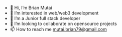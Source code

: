 - 👋 Hi, I’m Brian Mutai
- 👀 I’m interested in web/web3 development
- 🌱 I’m a Junior full stack developer
- 💞️ I’m looking to collaborate on opensource projects
- 📫 How to reach me mutai.brian79@gmail.com


<!---
Brio97/Brio97 is a ✨ special ✨ repository because its `README.md` (this file) appears on your GitHub profile.
You can click the Preview link to take a look at your changes.
--->
